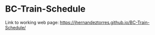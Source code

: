 # BC-Train-Schedule

Link to working web page: https://jhernandeztorres.github.io/BC-Train-Schedule/

